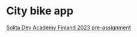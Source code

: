# City bike app  

[Solita Dev Academy Finland 2023 pre-assignment](https://github.com/solita/dev-academy-2023-exercise)
